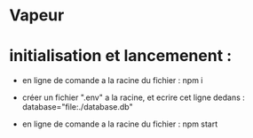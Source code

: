 # Vapeur

# initialisation et lancemenent :

- en ligne de comande a la racine du fichier :
    npm i

- créer un fichier ".env" a la racine, et ecrire cet ligne dedans :
    database="file:./database.db"

- en ligne de comande a la racine du fichier :
    npm start
